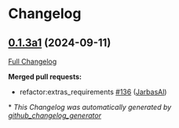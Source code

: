 # Changelog

## [0.1.3a1](https://github.com/OpenVoiceOS/ovos-dinkum-listener/tree/0.1.3a1) (2024-09-11)

[Full Changelog](https://github.com/OpenVoiceOS/ovos-dinkum-listener/compare/0.1.2...0.1.3a1)

**Merged pull requests:**

- refactor:extras\_requirements [\#136](https://github.com/OpenVoiceOS/ovos-dinkum-listener/pull/136) ([JarbasAl](https://github.com/JarbasAl))



\* *This Changelog was automatically generated by [github_changelog_generator](https://github.com/github-changelog-generator/github-changelog-generator)*
